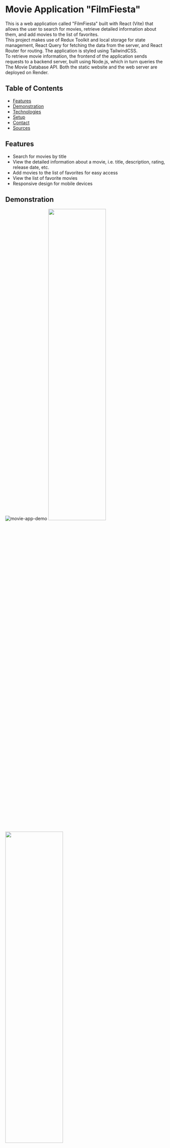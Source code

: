 # Movie Application "FilmFiesta"

This is a web application called "FilmFiesta" built with React (Vite) that allows the user to search for movies, retrieve detailed information about them, and add movies to the list of favorites.
</br>
This project makes use of Redux Toolkit and local storage for state management, React Query for fetching the data from the server, and React Router for routing. The application is styled using TailwindCSS.
</br>
To retrieve movie information, the frontend of the application sends requests to a backend server, built using Node.js, which in turn queries the The Movie Database API. Both the static website and the web server are deployed on Render.

## Table of Contents
- [Features](#features)
- [Demonstration](#demonstration)
- [Technologies](#technologies)
- [Setup](#setup)
- [Contact](#contact)
- [Sources](#sources)

## Features
- Search for movies by title 
- View the detailed information about a movie, i.e. title, description, rating, release date, etc.
- Add movies to the list of favorites for easy access
- View the list of favorite movies
- Responsive design for mobile devices

## Demonstration
![movie-app-demo](https://user-images.githubusercontent.com/81090139/218800947-1a35bf3c-232c-4a96-8f0d-75b1e6bac20c.gif)
<img src="https://user-images.githubusercontent.com/81090139/218794217-3c93a057-c9f9-4c1e-8ac3-885d6e293840.png" width="60%" height = "50%" />
<img src="https://user-images.githubusercontent.com/81090139/218795344-5d2eaea1-f3d6-4fad-a034-8cbc02c345a8.png" width="60%" height="50%" />
<img src="https://user-images.githubusercontent.com/81090139/218801554-4574e649-44cf-4d5c-9b3f-64689d74de8d.png" width="60%" height="50%" />



## Technologies
* ![React](https://img.shields.io/badge/react-%2320232a.svg?style=for-the-badge&logo=react&logoColor=%2361DAFB)
* ![Vite](https://img.shields.io/badge/vite-%23646CFF.svg?style=for-the-badge&logo=vite&logoColor=white)
* ![React Query](https://img.shields.io/badge/-React%20Query-FF4154?style=for-the-badge&logo=react%20query&logoColor=white)
* ![React Router](https://img.shields.io/badge/React_Router-CA4245?style=for-the-badge&logo=react-router&logoColor=white)
* ![Redux](https://img.shields.io/badge/redux-%23593d88.svg?style=for-the-badge&logo=redux&logoColor=white)
* ![TailwindCSS](https://img.shields.io/badge/tailwindcss-%2338B2AC.svg?style=for-the-badge&logo=tailwind-css&logoColor=white)
* ![NodeJS](https://img.shields.io/badge/node.js-6DA55F?style=for-the-badge&logo=node.js&logoColor=white)

## Setup
Follow the instructions below to run the application locally.
### Getting an API Key
To get an API key, you need to create an account on [The Movie Database](https://www.themoviedb.org/). Once you have an account, you can generate an API key by going to your account settings.

### Installation
Clone the repository:
```bash
$ git clone https://github.com/ke444a/film-fiesta-movie-application.git
```
Install all the dependences:
```bash
$ cd ../film-fiesta-movie-application
$ npm install

# Install the dependencies for the frontend and backend separately
$ cd ../film-fiesta-movie-application/frontend
$ npm install

$ cd ../film-fiesta-movie-application/backend
$ npm install
```
Run the application:
```bash
$ npm run dev
```
### Environment Variables
Create a `.env` file in the root directory of the project 
```bash
$ touch .env
```
Add the following environment variables:
```bash
VITE_IMAGE_BASE_URL = "https://image.tmdb.org/t/p/original"
VITE_SERVER_URL = "https://movie-db-server.onrender.com"
API_KEY_VALUE = "ADD YOUR API KEY HERE"
API_KEY_NAME = "api_key"
TRENDING_BASE_URL = "https://api.themoviedb.org/3/trending/movie/week"
TOP_RATED_BASE_URL = "https://api.themoviedb.org/3/movie/top_rated"
SEARCH_BASE_URL = "https://api.themoviedb.org/3/search/movie"
MOVIE_BASE_URL = "https://api.themoviedb.org/3/movie/"
```
## Contact
- LinkedIn: [Danyl Kecha](https://www.linkedin.com/in/danyl-kecha-052495161//)
- Mail: danyl.kecha.uk@gmail.com
- GitHub: [ke444a](https://github.com/ke444a)
- Twitter: [@ke444a](https://twitter.com/ke444a)

## Sources
- [The Movie Database API](https://developers.themoviedb.org/3/getting-started/introduction)
- [Movie Icon](https://www.flaticon.com/free-icon/film_1146203?term=movies&page=1&position=12&origin=tag&related_id=1146203)
